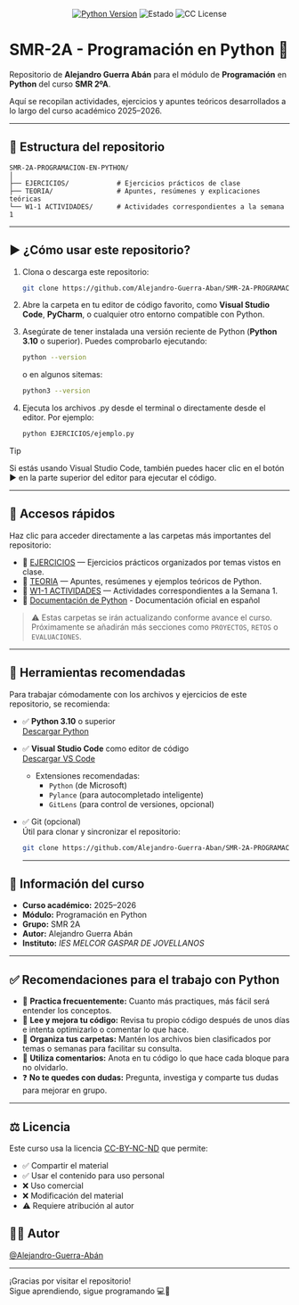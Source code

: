 <div align="center">

[![Python Version](https://img.shields.io/badge/Python-3.x-blue.svg)](https://www.python.org/)
![Estado](https://img.shields.io/badge/Estado-En%20emisión-yellow)
![CC License](https://img.shields.io/badge/license-CC--BY--NC--ND-green.svg)

</div>

# SMR-2A - Programación en Python 🐍

Repositorio de **Alejandro Guerra Abán** para el módulo de **Programación** en **Python** del curso **SMR 2ºA**.

Aquí se recopilan actividades, ejercicios y apuntes teóricos desarrollados a lo largo del curso académico 2025–2026.

---

## 📁 Estructura del repositorio

```plaintext
SMR-2A-PROGRAMACION-EN-PYTHON/
│
├── EJERCICIOS/            # Ejercicios prácticos de clase
├── TEORIA/                # Apuntes, resúmenes y explicaciones teóricas
└── W1-1 ACTIVIDADES/      # Actividades correspondientes a la semana 1
```
---

## ▶️ ¿Cómo usar este repositorio?

1. Clona o descarga este repositorio:
   ```bash
   git clone https://github.com/Alejandro-Guerra-Aban/SMR-2A-PROGRAMACION-EN-PYTHON.git
   ```
2. Abre la carpeta en tu editor de código favorito, como **Visual Studio Code**, **PyCharm**, o cualquier otro entorno compatible con Python.

3. Asegúrate de tener instalada una versión reciente de Python (**Python 3.10** o superior). Puedes comprobarlo ejecutando:
   ```bash
   python --version
   ```
     o en algunos sitemas:
    ```bash
    python3 --version
    ```
4. Ejecuta los archivos .py desde el terminal o directamente desde el editor. Por ejemplo:
    ```bash
    python EJERCICIOS/ejemplo.py
    ```
> [!TIP]
  > Si estás usando Visual Studio Code, también puedes hacer clic en el botón ▶️ en la parte superior del editor para ejecutar el código.

---

## 📌 Accesos rápidos

Haz clic para acceder directamente a las carpetas más importantes del repositorio:

- 📂 [EJERCICIOS](./EJERCICIOS) — Ejercicios prácticos organizados por temas vistos en clase.
- 📂 [TEORIA](./TEORIA) — Apuntes, resúmenes y ejemplos teóricos de Python.
- 📂 [W1-1 ACTIVIDADES](./W1-1%20ACTIVIDADES) — Actividades correspondientes a la Semana 1.
- 📄 [Documentación de Python](https://docs.python.org/es/) - Documentación oficial en español

> ⚠️ Estas carpetas se irán actualizando conforme avance el curso.  
> Próximamente se añadirán más secciones como `PROYECTOS`, `RETOS` o `EVALUACIONES`.

---

## 🧰 Herramientas recomendadas

Para trabajar cómodamente con los archivos y ejercicios de este repositorio, se recomienda:

- ✅ **Python 3.10** o superior  
  [Descargar Python](https://www.python.org/downloads/)

- ✅ **Visual Studio Code** como editor de código  
  [Descargar VS Code](https://code.visualstudio.com/)

  - Extensiones recomendadas:
    - `Python` (de Microsoft)
    - `Pylance` (para autocompletado inteligente)
    - `GitLens` (para control de versiones, opcional)

- ✅ Git (opcional)  
  Útil para clonar y sincronizar el repositorio:
  ```bash
  git clone https://github.com/Alejandro-Guerra-Aban/SMR-2A-PROGRAMACION-EN-PYTHON.git
  ```
  ---

## 📅 Información del curso

- **Curso académico:** 2025–2026  
- **Módulo:** Programación en Python  
- **Grupo:** SMR 2A  
- **Autor:** Alejandro Guerra Abán  
- **Instituto:** *IES MELCOR GASPAR DE JOVELLANOS*

---

## ✅ Recomendaciones para el trabajo con Python

- 🔁 **Practica frecuentemente:** Cuanto más practiques, más fácil será entender los conceptos.
- 🧠 **Lee y mejora tu código:** Revisa tu propio código después de unos días e intenta optimizarlo o comentar lo que hace.
- 📁 **Organiza tus carpetas:** Mantén los archivos bien clasificados por temas o semanas para facilitar su consulta.
- 📝 **Utiliza comentarios:** Anota en tu código lo que hace cada bloque para no olvidarlo.
- ❓ **No te quedes con dudas:** Pregunta, investiga y comparte tus dudas para mejorar en grupo.

---

## ⚖️ Licencia

Este curso usa la licencia [CC-BY-NC-ND](https://github.com/midudev/curso-python/blob/main/LICENSE) que permite:
- ✅ Compartir el material
- ✅ Usar el contenido para uso personal
- ❌ Uso comercial
- ❌ Modificación del material
- ⚠️ Requiere atribución al autor

## 👨‍💻 Autor

[@Alejandro-Guerra-Abán](https://www.github.com/Alejandro-Guerra-Aban)

---

¡Gracias por visitar el repositorio!  
Sigue aprendiendo, sigue programando 💻🐍  
